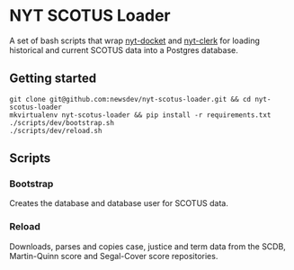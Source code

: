 # NYT SCOTUS Loader
A set of bash scripts that wrap [nyt-docket]() and [nyt-clerk]() for loading historical and current SCOTUS data into a Postgres database.

## Getting started
```
git clone git@github.com:newsdev/nyt-scotus-loader.git && cd nyt-scotus-loader
mkvirtualenv nyt-scotus-loader && pip install -r requirements.txt
./scripts/dev/bootstrap.sh
./scripts/dev/reload.sh
```

## Scripts

### Bootstrap
Creates the database and database user for SCOTUS data.

### Reload
Downloads, parses and copies case, justice and term data from the SCDB, Martin-Quinn score and Segal-Cover score repositories.